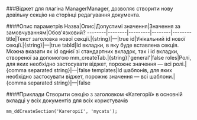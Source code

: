 ###Віджет для плагіна ManagerManager, дозволяє створити нову довільну секцію на сторінці редагування документа.

####Опис параметрів
Назва|Опис|Допустимі значення|Значення за замовчуванням|Обов'язковий?
--------|--------|---------|--------|--------
title|Текст заголовка нової секції.|{string}|—|true
id|Унікальний id нової секції.|{string}|—|true
tabId|Id вкладки, в яку буде вставлена секція. Можна вказати як id однієї зі стандартних вкладок, так і id вкладки, створеної за допомогою mm_createTab.|{string}|'general'|false
roles|Ролі, для яких необхідно застосувати віджет, порожнє значення — всі ролі.|{comma separated string}|—|false
templates|Id шаблонів, для яких необхідно застосувати віджет, порожнє значення — всі шаблони.|{comma separated string}|—|false

####Приклади
Створити секцію з заголовком «Категорії» в основній вкладці у всіх документів для всіх користувачів
	
	mm_ddCreateSection('Категорії', 'mycats');
